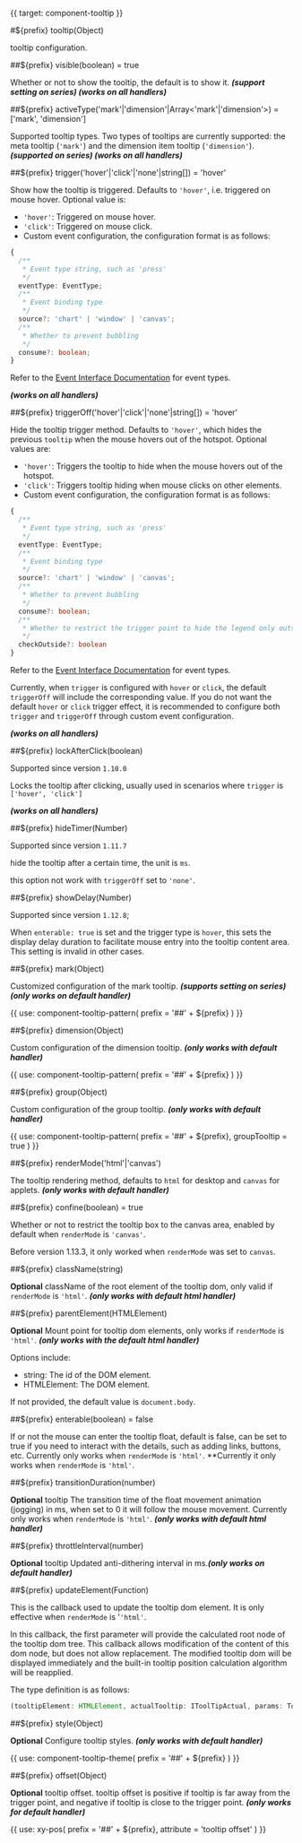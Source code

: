{{ target: component-tooltip }}

#${prefix} tooltip(Object)

tooltip configuration.

##${prefix} visible(boolean) = true

Whether or not to show the tooltip, the default is to show it. **_(support setting on series) (works on all handlers)_**

##${prefix} activeType('mark'|'dimension'|Array<'mark'|'dimension'>) = ['mark', 'dimension']

Supported tooltip types. Two types of tooltips are currently supported: the meta tooltip (`'mark'`) and the dimension item tooltip (`'dimension'`). **_(supported on series) (works on all handlers)_**

##${prefix} trigger('hover'|'click'|'none'|string[]) = 'hover'

Show how the tooltip is triggered. Defaults to `'hover'`, i.e. triggered on mouse hover. Optional value is:

- `'hover'`: Triggered on mouse hover.
- `'click'`: Triggered on mouse click.
- Custom event configuration, the configuration format is as follows:

```ts
{
  /**
   * Event type string, such as 'press'
   */
  eventType: EventType;
  /**
   * Event binding type
   */
  source?: 'chart' | 'window' | 'canvas';
  /**
   * Whether to prevent bubbling
   */
  consume?: boolean;
}
```

Refer to the [Event Interface Documentation](/vchart/api/API/event) for event types.

**_(works on all handlers)_**

##${prefix} triggerOff('hover'|'click'|'none'|string[]) = 'hover'

Hide the tooltip trigger method. Defaults to `'hover'`, which hides the previous `tooltip` when the mouse hovers out of the hotspot. Optional values are:

- `'hover'`: Triggers the tooltip to hide when the mouse hovers out of the hotspot.
- `'click'`: Triggers tooltip hiding when mouse clicks on other elements.
- Custom event configuration, the configuration format is as follows:

```ts
{
  /**
   * Event type string, such as 'press'
   */
  eventType: EventType;
  /**
   * Event binding type
   */
  source?: 'chart' | 'window' | 'canvas';
  /**
   * Whether to prevent bubbling
   */
  consume?: boolean;
  /**
   * Whether to restrict the trigger point to hide the legend only outside the chart area
   */
  checkOutside?: boolean
}
```

Refer to the [Event Interface Documentation](/vchart/api/API/event) for event types.

Currently, when `trigger` is configured with `hover` or `click`, the default `triggerOff` will include the corresponding value. If you do not want the default `hover` or `click` trigger effect, it is recommended to configure both `trigger` and `triggerOff` through custom event configuration.

**_(works on all handlers)_**

##${prefix} lockAfterClick(boolean)

Supported since version `1.10.0`

Locks the tooltip after clicking, usually used in scenarios where `trigger` is `['hover', 'click']`

**_(works on all handlers)_**

##${prefix} hideTimer(Number)

Supported since version `1.11.7`

hide the tooltip after a certain time, the unit is `ms`.

this option not work with `triggerOff` set to `'none'`.

##${prefix} showDelay(Number)

Supported since version `1.12.8`;

When `enterable: true` is set and the trigger type is `hover`, this sets the display delay duration to facilitate mouse entry into the tooltip content area. This setting is invalid in other cases.

##${prefix} mark(Object)

Customized configuration of the mark tooltip. **_(supports setting on series)(only works on default handler)_**

{{ use: component-tooltip-pattern(
  prefix = '##' + ${prefix}
) }}

##${prefix} dimension(Object)

Custom configuration of the dimension tooltip. **_(only works with default handler)_**

{{ use: component-tooltip-pattern(
  prefix = '##' + ${prefix}
) }}

##${prefix} group(Object)

Custom configuration of the group tooltip. **_(only works with default handler)_**

{{ use: component-tooltip-pattern(
  prefix = '##' + ${prefix},
  groupTooltip = true
) }}

##${prefix} renderMode('html'|'canvas')

The tooltip rendering method, defaults to `html` for desktop and `canvas` for applets. **_(only works with default handler)_**

##${prefix} confine(boolean) = true

Whether or not to restrict the tooltip box to the canvas area, enabled by default when `renderMode` is `'canvas'`.

Before version 1.13.3, it only worked when `renderMode` was set to `canvas`.

##${prefix} className(string)

**Optional** className of the root element of the tooltip dom, only valid if `renderMode` is `'html'`. **_(only works with default html handler)_**

##${prefix} parentElement(HTMLElement)

**Optional** Mount point for tooltip dom elements, only works if `renderMode` is `'html'`. **_(only works with the default html handler)_**

Options include:

- string: The id of the DOM element.
- HTMLElement: The DOM element.

If not provided, the default value is `document.body`.

##${prefix} enterable(boolean) = false

If or not the mouse can enter the tooltip float, default is false, can be set to true if you need to interact with the details, such as adding links, buttons, etc. Currently only works when `renderMode` is `'html'`. \*\*Currently it only works when `renderMode` is `'html'`.

##${prefix} transitionDuration(number)

**Optional** tooltip The transition time of the float movement animation (jogging) in ms, when set to 0 it will follow the mouse movement. Currently only works when `renderMode` is `'html'`. **_(only works with default html handler)_**

##${prefix} throttleInterval(number)

**Optional** tooltip Updated anti-dithering interval in ms.**_(only works on default handler)_**

##${prefix} updateElement(Function)

This is the callback used to update the tooltip dom element. It is only effective when `renderMode` is '`'html'`.

In this callback, the first parameter will provide the calculated root node of the tooltip dom tree. This callback allows modification of the content of this dom node, but does not allow replacement. The modified tooltip dom will be displayed immediately and the built-in tooltip position calculation algorithm will be reapplied.

The type definition is as follows:

```ts
(tooltipElement: HTMLElement, actualTooltip: IToolTipActual, params: TooltipHandlerParams) => void
```

##${prefix} style(Object)

**Optional** Configure tooltip styles. **_(only works with default handler)_**

{{ use: component-tooltip-theme(
  prefix = '##' + ${prefix}
) }}

##${prefix} offset(Object)

**Optional** tooltip offset. tooltip offset is positive if tooltip is far away from the trigger point, and negative if tooltip is close to the trigger point. **_(only works for default handler)_**

{{ use: xy-pos(
  prefix = '##' + ${prefix},
  attribute = 'tooltip offset'
) }}
